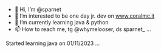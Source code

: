 - 👋 Hi, I’m @sparnet
- 👀 I’m interested to be one day jr. dev on www.coralmc.it
- 🌱 I’m currently learning java & python
- 📫 How to reach me, tg @whymelooser, ds sparnet_ ...

Started learning java on 01/11/2023 ...
